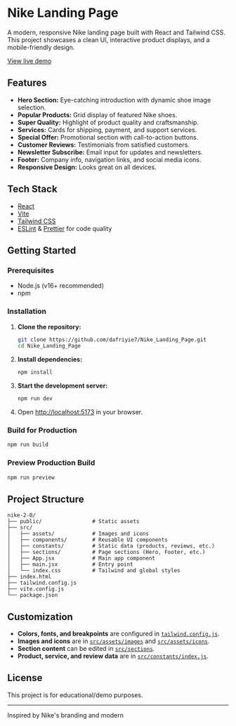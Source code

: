 # Nike Landing Page

A modern, responsive Nike landing page built with React and Tailwind CSS. This project showcases a clean UI, interactive product displays, and a mobile-friendly design.

[View live demo](https://nike-iota-sepia.vercel.app/)

## Features

- **Hero Section:** Eye-catching introduction with dynamic shoe image selection.
- **Popular Products:** Grid display of featured Nike shoes.
- **Super Quality:** Highlight of product quality and craftsmanship.
- **Services:** Cards for shipping, payment, and support services.
- **Special Offer:** Promotional section with call-to-action buttons.
- **Customer Reviews:** Testimonials from satisfied customers.
- **Newsletter Subscribe:** Email input for updates and newsletters.
- **Footer:** Company info, navigation links, and social media icons.
- **Responsive Design:** Looks great on all devices.

## Tech Stack

- [React](https://react.dev/)
- [Vite](https://vitejs.dev/)
- [Tailwind CSS](https://tailwindcss.com/)
- [ESLint](https://eslint.org/) & [Prettier](https://prettier.io/) for code quality

## Getting Started

### Prerequisites

- Node.js (v16+ recommended)
- npm

### Installation

1. **Clone the repository:**

   ```sh
   git clone https://github.com/dafriyie7/Nike_Landing_Page.git
   cd Nike_Landing_Page
   ```

2. **Install dependencies:**

   ```sh
   npm install
   ```

3. **Start the development server:**

   ```sh
   npm run dev
   ```

4. Open [http://localhost:5173](http://localhost:5173) in your browser.

### Build for Production

```sh
npm run build
```

### Preview Production Build

```sh
npm run preview
```

## Project Structure

```
nike-2-0/
├── public/                # Static assets
├── src/
│   ├── assets/            # Images and icons
│   ├── components/        # Reusable UI components
│   ├── constants/         # Static data (products, reviews, etc.)
│   ├── sections/          # Page sections (Hero, Footer, etc.)
│   ├── App.jsx            # Main app component
│   ├── main.jsx           # Entry point
│   └── index.css          # Tailwind and global styles
├── index.html
├── tailwind.config.js
├── vite.config.js
└── package.json
```

## Customization

- **Colors, fonts, and breakpoints** are configured in [`tailwind.config.js`](tailwind.config.js).
- **Images and icons** are in [`src/assets/images`](src/assets/images) and [`src/assets/icons`](src/assets/icons).
- **Section content** can be edited in [`src/sections`](src/sections).
- **Product, service, and review data** are in [`src/constants/index.js`](src/constants/index.js).

## License

This project is for educational/demo purposes.

---

Inspired by Nike's branding and modern
